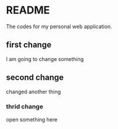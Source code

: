# README

The codes for my personal web application.

## first change

I am going to change something

## second change

changed another thing


### thrid change

open something here